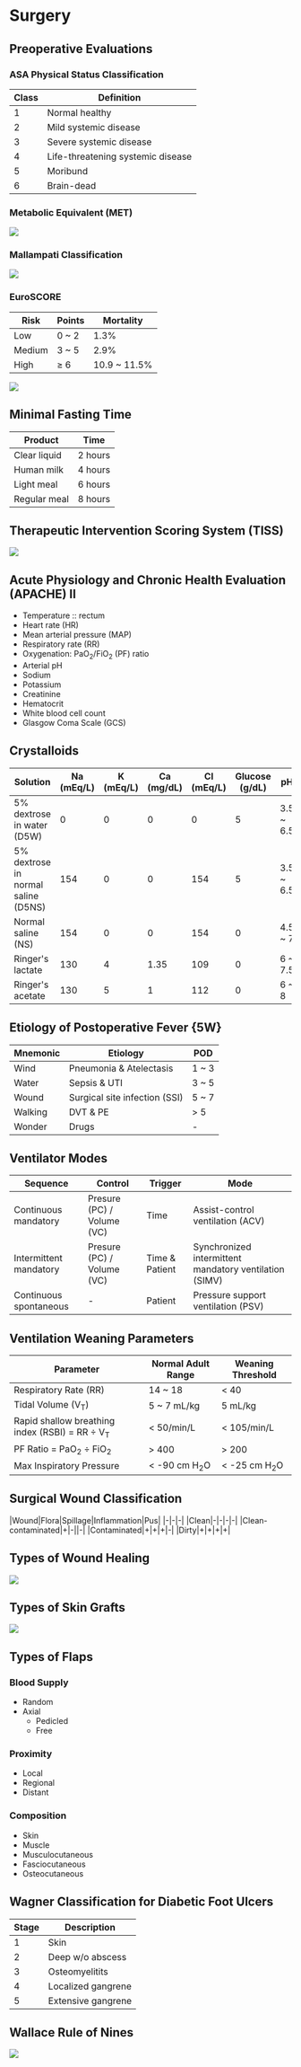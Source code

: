 # Surgery

## Preoperative Evaluations

### ASA Physical Status Classification

|Class|Definition|
|-|-|
|1|Normal healthy|
|2|Mild systemic disease|
|3|Severe systemic disease|
|4|Life-threatening systemic disease|
|5|Moribund|
|6|Brain-dead|

### Metabolic Equivalent (MET)

![](../Figures/Metabolic%20Equivalent%20(MET).jpg)

### Mallampati Classification

![](../Figures/Mallampati%20Classification.jpg)

### EuroSCORE

|Risk|Points|Mortality|
|-|-|-|
|Low|0 ~ 2|1.3%|
|Medium|3 ~ 5|2.9%|
|High|≥ 6|10.9 ~ 11.5%|

![](../Figures/EuroSCORE.png)

## Minimal Fasting Time

|Product|Time|
|-|-|
|Clear liquid|2 hours|
|Human milk|4 hours|
|Light meal|6 hours|
|Regular meal|8 hours|

## Therapeutic Intervention Scoring System (TISS)

![](../Figures/Therapeutic%20Intervention%20Scoring%20System%20(TISS).png)

## Acute Physiology and Chronic Health Evaluation (APACHE) II

- Temperature :: rectum
- Heart rate (HR)
- Mean arterial pressure (MAP)
- Respiratory rate (RR)
- Oxygenation: PaO<sub>2</sub>/FiO<sub>2</sub> (PF) ratio
- Arterial pH
- Sodium
- Potassium
- Creatinine
- Hematocrit
- White blood cell count
- Glasgow Coma Scale (GCS)

## Crystalloids

|Solution|Na (mEq/L)|K (mEq/L)|Ca (mg/dL)|Cl (mEq/L)|Glucose (g/dL)|pH|
|-|-|-|-|-|-|-|
|5% dextrose in water (D5W)|0|0|0|0|5|3.5 ~ 6.5|
|5% dextrose in normal saline (D5NS)|154|0|0|154|5|3.5 ~ 6.5|
|Normal saline (NS)|154|0|0|154|0|4.5 ~ 7|
|Ringer's lactate|130|4|1.35|109|0|6 ~ 7.5|
|Ringer's acetate|130|5|1|112|0|6 ~ 8|

## Etiology of Postoperative Fever {5W}

|Mnemonic|Etiology|POD|
|-|-|-|
|Wind|Pneumonia & Atelectasis|1 ~ 3|
|Water|Sepsis & UTI|3 ~ 5|
|Wound|Surgical site infection (SSI)|5 ~ 7|
|Walking|DVT & PE|> 5|
|Wonder|Drugs|-|

## Ventilator Modes

|Sequence|Control|Trigger|Mode|
|-|-|-|-|
|Continuous mandatory|Presure (PC) / Volume (VC)|Time|Assist-control ventilation (ACV)|
|Intermittent mandatory|Presure (PC) / Volume (VC)|Time & Patient|Synchronized intermittent mandatory ventilation (SIMV)|
|Continuous spontaneous|-|Patient|Pressure support ventilation (PSV)|

## Ventilation Weaning Parameters

|Parameter|Normal Adult Range|Weaning Threshold|
|-|-|-|
|Respiratory Rate (RR)|14 ~ 18|< 40|
|Tidal Volume (V<sub>T</sub>)|5 ~ 7 mL/kg|5 mL/kg|
|Rapid shallow breathing index (RSBI) = RR ÷ V<sub>T</sub>|< 50/min/L|< 105/min/L|
|PF Ratio = PaO<sub>2</sub> ÷ FiO<sub>2</sub>|> 400|> 200|
|Max Inspiratory Pressure|< -90 cm H<sub>2</sub>O|< -25 cm H<sub>2</sub>O|

## Surgical Wound Classification

|Wound|Flora|Spillage|Inflammation|Pus|
|-|-|-|
|Clean|-|-|-|-|
|Clean-contaminated|+|-||-|
|Contaminated|+|+|+|-|
|Dirty|+|+|+|+|

## Types of Wound Healing

![](../Figures/Wound%20Healing.jpg)

## Types of Skin Grafts

![](../Figures/Skin%20Grafts.jpg)

## Types of Flaps

### Blood Supply

- Random
- Axial
	- Pedicled
	- Free

### Proximity

- Local
- Regional
- Distant

### Composition

- Skin
- Muscle
- Musculocutaneous
- Fasciocutaneous
- Osteocutaneous

## Wagner Classification for Diabetic Foot Ulcers

|Stage|Description|
|-|-|
|1|Skin|
|2|Deep w/o abscess|
|3|Osteomyelitits|
|4|Localized gangrene|
|5|Extensive gangrene|

## Wallace Rule of Nines

![](../Figures/Wallace%20Rule%20of%20Nines.jpg)
